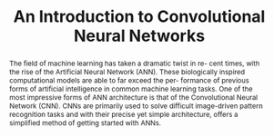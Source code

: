 ---
layout: publications
authors: "K. O’Shea, Ryan Nash"
title: "An Introduction to Convolutional Neural Networks"
abstract: "The field of machine learning has taken a dramatic twist in re- cent times, with the rise of the Artificial Neural Network (ANN). These biologically inspired computational models are able to far exceed the per- formance of previous forms of artificial intelligence in common machine learning tasks. One of the most impressive forms of ANN architecture is that of the Convolutional Neural Network (CNN). CNNs are primarily used to solve difficult image-driven pattern recognition tasks and with their precise yet simple architecture, offers a simplified method of getting started with ANNs."
link: "https://www.semanticscholar.org/paper/An-Introduction-to-Convolutional-Neural-Networks-O%E2%80%99Shea-Nash/f46714d200d69eb9cb5cce176297b89a3f5e3a2c"
last_modified_at: "2024-04-15"
published: "2016 - Conference X Z"
---